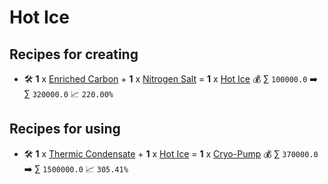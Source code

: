 # Hot Ice

## Recipes for creating

* 🛠️ **1** x [Enriched Carbon](<Enriched Carbon.md>) + **1** x [Nitrogen Salt](<Nitrogen Salt.md>) = **1** x [Hot Ice](<Hot Ice.md>) 💰 ∑ `100000.0` ➡️ ∑ `320000.0` 📈 `220.00%`


## Recipes for using

* 🛠️ **1** x [Thermic Condensate](<Thermic Condensate.md>) + **1** x [Hot Ice](<Hot Ice.md>) = **1** x [Cryo-Pump](<Cryo-Pump.md>) 💰 ∑ `370000.0` ➡️ ∑ `1500000.0` 📈 `305.41%`
